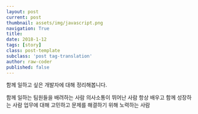 ```yaml
---
layout: post
current: post
thumbnail: assets/img/javascript.png
navigation: True
title:
date: 2018-1-12
tags: [story]
class: post-template
subclass: 'post tag-translation'
author: raw-coder
published: false
---
```


함께 일하고 싶은 개발자에 대해 정리해봅니다.

함께 일하는 팀원들을 배려하는 사람
의사소통이 뛰어난 사람
항상 배우고 함께 성장하는 사람
업무에 대해 고민하고 문제를 해결하기 위해 노력하는 사람
